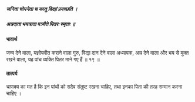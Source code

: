 ##### जनिता चोपनेता च यस्तु विद्यां प्रयच्छति ।
##### अन्नदाता भयत्राता पञ्चैते पितरः स्मृताः ॥

#### भावार्थ

जन्म देने वाला, यज्ञोपवीत कराने वाला गुरु, विद्या दान देने वाला अध्यापक, अन्न देने वाला और भय से मुक्त रखने वाला, यह पांच व्यक्ति पितर माने गए हैं ॥ १९ ॥

#### तात्पर्य

चाणक्य का मत है कि इन पांचों को सदैव संतुष्ट रखना चाहिए, तथा इनका पिता की तरह सम्मान करना चाहिए ।